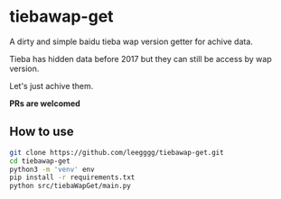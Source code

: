 # tiebawap-get

A dirty and simple baidu tieba wap version getter for achive data. 

Tieba has hidden data before 2017 but they can still be access by wap version.

Let's just achive them.

<strong> PRs are welcomed</strong>

## How to use

```bash
git clone https://github.com/leegggg/tiebawap-get.git
cd tiebawap-get
python3 -m 'venv' env
pip install -r requirements.txt
python src/tiebaWapGet/main.py

```
